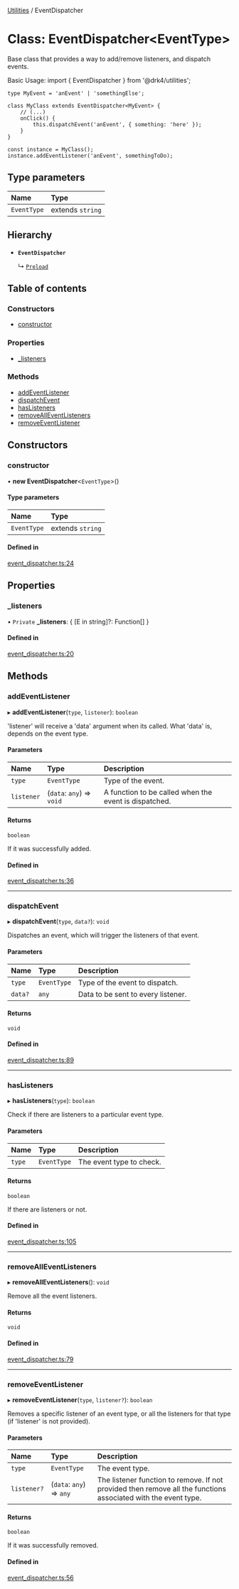[Utilities](../README.md) / EventDispatcher

# Class: EventDispatcher<EventType\>

Base class that provides a way to add/remove listeners, and dispatch events.

Basic Usage:
    import { EventDispatcher } from '@drk4/utilities';

    type MyEvent = 'anEvent' | 'somethingElse';

    class MyClass extends EventDispatcher<MyEvent> {
        // (...)
        onClick() {
            this.dispatchEvent('anEvent', { something: 'here' });
        }
    }

    const instance = MyClass();
    instance.addEventListener('anEvent', somethingToDo);

## Type parameters

| Name | Type |
| :------ | :------ |
| `EventType` | extends `string` |

## Hierarchy

- **`EventDispatcher`**

  ↳ [`Preload`](Preload.md)

## Table of contents

### Constructors

- [constructor](EventDispatcher.md#constructor)

### Properties

- [\_listeners](EventDispatcher.md#_listeners)

### Methods

- [addEventListener](EventDispatcher.md#addeventlistener)
- [dispatchEvent](EventDispatcher.md#dispatchevent)
- [hasListeners](EventDispatcher.md#haslisteners)
- [removeAllEventListeners](EventDispatcher.md#removealleventlisteners)
- [removeEventListener](EventDispatcher.md#removeeventlistener)

## Constructors

### constructor

• **new EventDispatcher**<`EventType`\>()

#### Type parameters

| Name | Type |
| :------ | :------ |
| `EventType` | extends `string` |

#### Defined in

[event_dispatcher.ts:24](https://github.com/noobiept/utilities/blob/6610913/source/event_dispatcher.ts#L24)

## Properties

### \_listeners

• `Private` **\_listeners**: { [E in string]?: Function[] }

#### Defined in

[event_dispatcher.ts:20](https://github.com/noobiept/utilities/blob/6610913/source/event_dispatcher.ts#L20)

## Methods

### addEventListener

▸ **addEventListener**(`type`, `listener`): `boolean`

'listener' will receive a 'data' argument when its called.
What 'data' is, depends on the event type.

#### Parameters

| Name | Type | Description |
| :------ | :------ | :------ |
| `type` | `EventType` | Type of the event. |
| `listener` | (`data`: `any`) => `void` | A function to be called when the event is dispatched. |

#### Returns

`boolean`

If it was successfully added.

#### Defined in

[event_dispatcher.ts:36](https://github.com/noobiept/utilities/blob/6610913/source/event_dispatcher.ts#L36)

___

### dispatchEvent

▸ **dispatchEvent**(`type`, `data?`): `void`

Dispatches an event, which will trigger the listeners of that event.

#### Parameters

| Name | Type | Description |
| :------ | :------ | :------ |
| `type` | `EventType` | Type of the event to dispatch. |
| `data?` | `any` | Data to be sent to every listener. |

#### Returns

`void`

#### Defined in

[event_dispatcher.ts:89](https://github.com/noobiept/utilities/blob/6610913/source/event_dispatcher.ts#L89)

___

### hasListeners

▸ **hasListeners**(`type`): `boolean`

Check if there are listeners to a particular event type.

#### Parameters

| Name | Type | Description |
| :------ | :------ | :------ |
| `type` | `EventType` | The event type to check. |

#### Returns

`boolean`

If there are listeners or not.

#### Defined in

[event_dispatcher.ts:105](https://github.com/noobiept/utilities/blob/6610913/source/event_dispatcher.ts#L105)

___

### removeAllEventListeners

▸ **removeAllEventListeners**(): `void`

Remove all the event listeners.

#### Returns

`void`

#### Defined in

[event_dispatcher.ts:79](https://github.com/noobiept/utilities/blob/6610913/source/event_dispatcher.ts#L79)

___

### removeEventListener

▸ **removeEventListener**(`type`, `listener?`): `boolean`

Removes a specific listener of an event type, or all the listeners for that type (if 'listener' is not provided).

#### Parameters

| Name | Type | Description |
| :------ | :------ | :------ |
| `type` | `EventType` | The event type. |
| `listener?` | (`data`: `any`) => `any` | The listener function to remove. If not provided then remove all the functions associated with the event type. |

#### Returns

`boolean`

If it was successfully removed.

#### Defined in

[event_dispatcher.ts:56](https://github.com/noobiept/utilities/blob/6610913/source/event_dispatcher.ts#L56)
